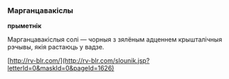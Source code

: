 ### Марганцавакіслы
**прыметнік**

Марганцавакіслыя солі — чорныя з зялёным адценнем крышталічныя рэчывы, якія растаюць у вадзе.

<a rel="author">[http://rv-blr.com/](http://rv-blr.com/slounik.jsp?letterId=0&maskId=0&pageId=1626)</a>
